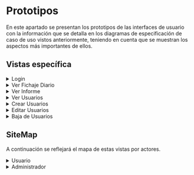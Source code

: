 # Prototipos

En este apartado se presentan los prototipos de las interfaces de usuario con la información que se detalla en los diagramas de especificación de caso de uso vistos anteriormente, teniendo en cuenta que se muestran los aspectos más importantes de ellos.

## Vistas específica
<details>
<summary>Login</summary>

![](../../imagenes/prototipos/login/login.png)


</details>

<details>
<summary> Ver Fichaje Diario </summary>


![](../../imagenes/prototipos/fichajeDiario/verFichajeDiario.png)

</details>

<details>
<summary>Ver Informe</summary>

![](../../imagenes/prototipos/informe/seleccion.png)
![](../../imagenes/prototipos/informe/diario.png)
![](../../imagenes/prototipos/informe/semanal.png)
![](../../imagenes/prototipos/informe/mensual.png)

</details>

<details>
<summary> Ver Usuarios </summary>


![](../../imagenes/prototipos/usuarios/verUsuarios(defaultAdmin).png)

Opciones tras seleccionar un usuario:

![](../../imagenes/prototipos/usuarios/editarDarDeBajaUsuarios(defaultAdmin).png)

</details>

<details>
<summary>Crear Usuarios</summary>

![](../../imagenes/prototipos/usuarios/crearUsuario.png)
</details>

<details>
<summary>Editar Usuarios</summary>

![](../../imagenes/prototipos/usuarios/editarUsuario.png)
</details>

<details>
<summary>Baja de Usuarios</summary>

### Vista
![](../../imagenes/prototipos/usuarios/eliminarUsuarios1.png)

### Formulario
![](../../imagenes/prototipos/usuarios/eliminarUsuarios2.png)

### Confirmación
![](../../imagenes/prototipos/usuarios/eliminarUsuarios3.png)
</details>


## SiteMap
A continuación se reflejará el mapa de estas vistas por actores.

<details>
<summary>Usuario</summary>

![](../../imagenes/prototipos/diagramaFlujoAplicacion/DiagramaFlujoUsuario.png)

</details>

<details>
<summary>Administrador</summary>

![](../../imagenes/prototipos/diagramaFlujoAplicacion/DiagramaFlujoAdmin.png)

</details>
